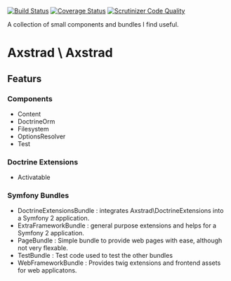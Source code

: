 [![Build Status](https://travis-ci.org/dankempster/axstrad.svg?branch=develop)](https://travis-ci.org/dankempster/axstrad)
[![Coverage Status](https://img.shields.io/coveralls/dankempster/axstrad.svg)](https://coveralls.io/r/dankempster/axstrad)
[![Scrutinizer Code Quality](https://scrutinizer-ci.com/g/dankempster/axstrad/badges/quality-score.png?b=develop)](https://scrutinizer-ci.com/g/dankempster/axstrad/?branch=develop)

A collection of small components and bundles I find useful.

# Axstrad \ Axstrad

## Featurs

### Components

 - Content
 - DoctrineOrm
 - Filesystem
 - OptionsResolver
 - Test

### Doctrine Extensions

 - Activatable

### Symfony Bundles

 - DoctrineExtensionsBundle : integrates Axstrad\DoctrineExtensions into a Symfony 2 application.
 - ExtraFrameworkBundle : general purpose extensions and helps for a Symfony 2 application.
 - PageBundle : Simple bundle to provide web pages with ease, although not very flexable.
 - TestBundle : Test code used to test the other bundles
 - WebFrameworkBundle : Provides twig extensions and frontend assets for web applicatons.

